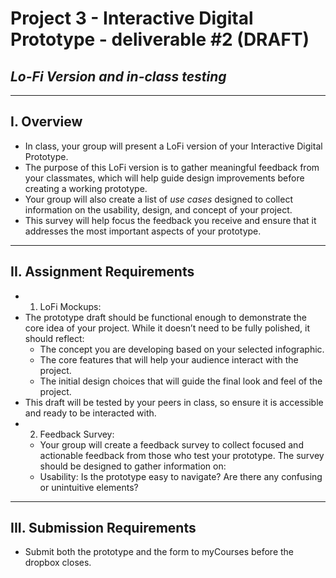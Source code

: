 # Project 3 - Interactive Digital Prototype - deliverable #2 (DRAFT)
## *Lo-Fi Version and in-class testing*

---

## I. Overview
- In class, your group will present a LoFi version of your Interactive Digital Prototype.
- The purpose of this LoFi version is to gather meaningful feedback from your classmates, which will help guide design improvements before creating a working prototype.
- Your group will also create a list of *use cases* designed to collect information on the usability, design, and concept of your project.
- This survey will help focus the feedback you receive and ensure that it addresses the most important aspects of your prototype.

---

## II. Assignment Requirements
- 1. LoFi Mockups:
- The prototype draft should be functional enough to demonstrate the core idea of your project. While it doesn’t need to be fully polished, it should reflect:
  - The concept you are developing based on your selected infographic.
  - The core features that will help your audience interact with the project.
  - The initial design choices that will guide the final look and feel of the project.
- This draft will be tested by your peers in class, so ensure it is accessible and ready to be interacted with.
- 2. Feedback Survey:
  - Your group will create a feedback survey to collect focused and actionable feedback from those who test your prototype. The survey should be designed to gather information on:
  - Usability: Is the prototype easy to navigate? Are there any confusing or unintuitive elements? 

---

## III. Submission Requirements

- Submit both the prototype and the form to myCourses before the dropbox closes.
